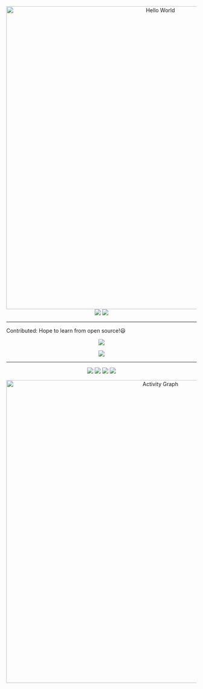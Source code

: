 <div align="center">
  <img width="800" src="https://readme-typing-svg.demolab.com?font=LXGW+WenKai+TC&size=22&pause=1000&center=true&vCenter=true&random=false&width=600&lines=Hi%2C+Here+is+Mori!" alt="Hello World" title="Hello World"/>
</div>

<div align="center">
  <image src="https://github-readme-stats.vercel.app/api/top-langs/?username=Mori-Yang&layout=compact&hide_title=true&hide_border=true&theme=tokyonight"/>
  <image src="https://github-readme-stats.vercel.app/api?username=Mori-Yang&hide=issues&show_icons=true&line_height=24&hide_title=true&hide_border=true&theme=tokyonight"/>
</div>

---
Contributed: Hope to learn from open source!😃
<div align="center">
  <image src="https://github-readme-stats.vercel.app/api/pin/?username=xandemon&repo=developer-icons&theme=tokyonight&show_icon=true&count_private=true&line_height=24"/>
  <p><image src="https://github-readme-stats.vercel.app/api/pin/?username=antfu&repo=eslint-plugin-command&theme=tokyonight&show_icon=true&count_private=true&line_height=24"/></p>
</div>

---

<div align="center">
  <image src="https://github-readme-stats.vercel.app/api/pin/?username=Mori-Yang&repo=create-mori&theme=tokyonight&show_icon=true&count_private=true"/>
  <image src="https://github-readme-stats.vercel.app/api/pin/?username=Mori-Yang&repo=nano-vue2&theme=tokyonight&show_icon=true&count_private=true"/>
  <image src="https://github-readme-stats.vercel.app/api/pin/?username=Mori-Yang&repo=nano-react&theme=tokyonight&show_icon=true&count_private=true"/>
  <image src="https://github-readme-stats.vercel.app/api/pin/?username=Mori-Yang&repo=vscode-browser-chooser&theme=tokyonight&show_icon=true&count_private=true"/>
</div>

<p align="center">
    <img width="800" src="https://github-readme-activity-graph.vercel.app/graph?username=Mori-Yang&theme=github-compact&hide_border=true&area=true&custom_title=Activity%20Graph" alt="Activity Graph" title="Activity Graph" />
</p>



<!---
Mori-Young/Mori-Young is a ✨ special ✨ repository because its `README.md` (this file) appears on your GitHub profile.
You can click the Preview link to take a look at your changes.
--->

